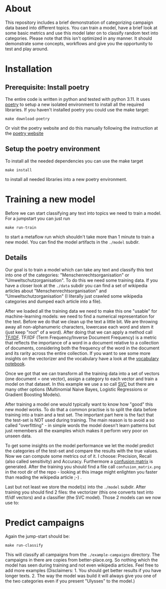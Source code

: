 About
=====

This repository includes a brief demonstration of categorizing campaign data based into different topics. You can train a model, have a brief look at some basic metrics and use this model later on to classify random text into categories. Please note that this isn't optimized in any manner. It should demonstrate some concepts, workflows and give you the opportunity to test and play around.

Installation
============

Prerequisite: Install poetry
---------------------------

The entire code is written in python and tested with python 3.11. It uses [poetry](https://python-poetry.org/) to setup a new isolated environment to install all the required libraries. If you haven't installed poetry you could use the make target:

`make download-poetry` 

Or visit the poetry website and do this manually following the instruction at the [poetry website](https://python-poetry.org/docs/#installing-manually) 

Setup the poetry environment
----------------------------

To install all the needed dependencies you can use the make target

`make install`

to install all needed libraries into a new poetry environment.


Training a new model
====================

Before we can start classifying any text into topics we need to train a model. For a jumpstart you can just run

`make run-train`

to start a metaflow run which shouldn't take more than 1 minute to train a new model. You can find the model artifacts in the `./model` subdir.


Details
-------

Our goal is to train a model which can take any text and classify this text into one of the categories: "Menschenrechtsorganisation" or "Umweltschutzorganisation". To do this we need some training data. If you have a closer look at the `./data` subdir you can find a set of wikipedia articles about "Menschenrechtsorganisation" and  "Umweltschutzorganisation" (I literally just crawled some wikipedia categories and dumped each article into a file). 

After we loaded all the training data we need to make this one "usable" for machine-learning models: we need to find a numerical representation for the text. Before we do that we clean up the text a little bit. We are throwing away all non-alphanumeric characters, lowercase each word and stem it (just keep "root" of a word). After doing that we can apply a method call [TF/IDF](https://en.wikipedia.org/wiki/Tf%E2%80%93idf). TF/IDF (Term Frequency/Inverse Document Frequency) is a metric that reflects the importance of a word in a document relative to a collection of documents, considering both the frequency of the word in the document and its rarity across the entire collection. If you want to see some more insights on the vectorizer and the vocabulary have a look at the [vocabulary notebook](notebooks/vocabulary.ipynb).

Once we got that we can transform all the training data into a set of vectors (one document = one vector), assign a category to each vector and train a model on that dataset. In this example we use a so call [SVC](https://scikit-learn.org/stable/modules/generated/sklearn.svm.SVC.html) but there are many other options (Multinomial Naive Bayes, Logistic Regressions or Gradient Boosting Models).

After training a model one would typically want to know how "good" this new model works. To do that a common practise is to split the data before training into a train and a test set. The important part here is the fact that the test-set is NOT used during training. The main reason is to avoid a so called "overfitting" - in simple words the model doesn't learn patterns but just remembers all the examples which makes it perform very poor on unseen data.

To get some insights on the model performance we let the model predict the categories of the test-set and compare the results with the true values. Now we can compute some metrics out of it. I choose: Precision, Recall (also called sensitivity) and Accuracy. Furthermore a [confusion matrix](https://en.wikipedia.org/wiki/Confusion_matrix) is generated. After the training you should find a file call `confusion_matrix.png` in the root dir of the repo - looking at this image might enlighten you faster than reading the wikipedia article ;-) .

Last but not least we store the model(s) into the `./model` subdir. After training you should find 2 files: the vectorizer (this one converts text into tf/idf vectors) and a classifier (the SVC model). Those 2 models can we now use to:

Predict campaigns
=================

Again the jump-start should be:

`make run-classify`

This will classify all campaigns from the `./example-campaigns` directory. The campaigns in there are copies from better-place.org. So nothing which the model has seen during training and not even wikipedia articles. Feel free to add more examples (Disclaimers: 1. You should get better results if you have longer texts. 2. The way the model was build it will always give you one of the two categories even if you present "Ulysses" to the model.)


